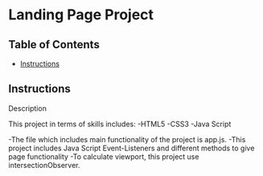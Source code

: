 # Landing Page Project

## Table of Contents

* [Instructions](#instructions)

## Instructions
Description

This project in terms of skills includes:
    -HTML5
    -CSS3
    -Java Script
    
    
 -The file which includes main functionality of the project is app.js.
 -This project includes Java Script Event-Listeners and different methods to give page functionality
 -To calculate viewport, this project use intersectionObserver.


